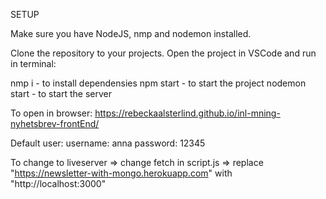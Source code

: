 
SETUP

Make sure you have NodeJS, nmp and nodemon installed. 

Clone the repository to your projects. 
Open the project in VSCode and run in terminal: 

nmp i - to install dependensies 
npm start - to start the project
nodemon start - to start the server

To open in browser:
https://rebeckaalsterlind.github.io/inl-mning-nyhetsbrev-frontEnd/

Default user: 
username: anna
password: 12345


To change to liveserver =>
change fetch in script.js =>
replace "https://newsletter-with-mongo.herokuapp.com" with "http://localhost:3000"
